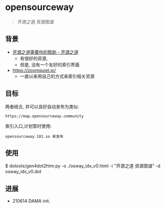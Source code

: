 # opensourceway
> 开源之道 资源图谱


## 背景

- [开源之道需要你的帮助 \- 开源之道](https://opensourceway.community/community/welcome-to-anyone-contribute/)
    + 有很好的资源,
    + 但是, 没有一个友好的索引界面
- https://zoomquiet.io/
    + 一直以来用自己的方式来索引相关资源


## 目标
两者结合, 并可以良好自动发布为类似:

    https://map.opensourceway.community

索引入口,计划暂时使用:

    opensourceway.101.so 来发布

## 使用

$ dotools/gen4dot2htm.py  -o ./osway_idx_v0.html -i "开源之道 资源图谱" -d osway_idx_v0.dot

## 进展

- 210614 DAMA init.


